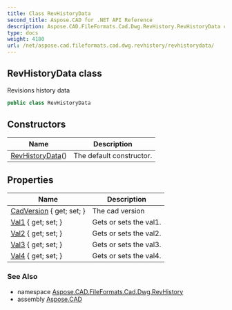 ```yaml
---
title: Class RevHistoryData
second_title: Aspose.CAD for .NET API Reference
description: Aspose.CAD.FileFormats.Cad.Dwg.RevHistory.RevHistoryData class. Revisions history data
type: docs
weight: 4180
url: /net/aspose.cad.fileformats.cad.dwg.revhistory/revhistorydata/
---
```

## RevHistoryData class

Revisions history data

```csharp
public class RevHistoryData
```

## Constructors

| Name | Description |
| --- | --- |
| [RevHistoryData](revhistorydata/)() | The default constructor. |

## Properties

| Name | Description |
| --- | --- |
| [CadVersion](../../aspose.cad.fileformats.cad.dwg.revhistory/revhistorydata/cadversion/) { get; set; } | The cad version |
| [Val1](../../aspose.cad.fileformats.cad.dwg.revhistory/revhistorydata/val1/) { get; set; } | Gets or sets the val1. |
| [Val2](../../aspose.cad.fileformats.cad.dwg.revhistory/revhistorydata/val2/) { get; set; } | Gets or sets the val2. |
| [Val3](../../aspose.cad.fileformats.cad.dwg.revhistory/revhistorydata/val3/) { get; set; } | Gets or sets the val3. |
| [Val4](../../aspose.cad.fileformats.cad.dwg.revhistory/revhistorydata/val4/) { get; set; } | Gets or sets the val4. |

### See Also

* namespace [Aspose.CAD.FileFormats.Cad.Dwg.RevHistory](../../aspose.cad.fileformats.cad.dwg.revhistory/)
* assembly [Aspose.CAD](../../)


